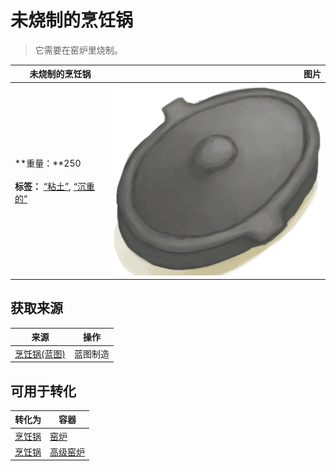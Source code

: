 # 未烧制的烹饪锅  
> 它需要在窑炉里烧制。  
  
  未烧制的烹饪锅  |   图片   
 ----  |  ----:   
 **重量：**250<br><br>**标签：**	[“粘土”](tag_Clay.md), [“沉重的”](tag_Heavy.md)  |  ![](Sprite/CookingPotClosed.png)   
  
## 获取来源  
来源  |  操作  
----  |  ----  
[烹饪锅(蓝图)](Bp_CookingPot.md)  |  蓝图制造  
## 可用于转化  
转化为  |  容器  
----  |  ----  
[烹饪锅](CookingPot.md)  |  [窑炉](Kiln.md)  
[烹饪锅](CookingPot.md)  |  [高级窑炉](KilnAdvanced.md)  
